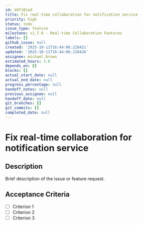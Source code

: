 ```yaml
---
id: b9f101ad
title: Fix real-time collaboration for notification service
priority: high
status: todo
issue_type: feature
milestone: v1.7.0 - Real-time Collaboration Features
labels: []
github_issue: null
created: '2025-10-11T16:44:00.228421'
updated: '2025-10-11T16:44:00.228426'
assignee: michael.brown
estimated_hours: 3.0
depends_on: []
blocks: []
actual_start_date: null
actual_end_date: null
progress_percentage: null
handoff_notes: null
previous_assignee: null
handoff_date: null
git_branches: []
git_commits: []
completed_date: null
---
```


# Fix real-time collaboration for notification service

## Description

Brief description of the issue or feature request.

## Acceptance Criteria

- [ ] Criterion 1
- [ ] Criterion 2
- [ ] Criterion 3